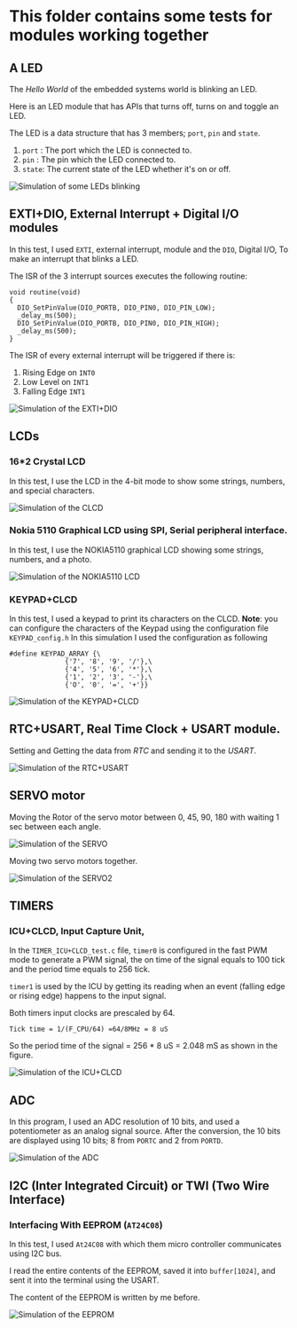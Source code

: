 # This folder contains some tests for modules working together 

## A LED

The *Hello World* of the embedded systems world is blinking an LED.

Here is an LED module that has APIs that turns off, turns on and toggle an LED.

The LED is a data structure that has 3 members; `port`, `pin` and `state`.
1. `port` : The port which the LED is connected to.
2. `pin`  : The pin which the LED connected to.
3. `state`: The current state of the LED whether it's on or off.

![Simulation of some LEDs blinking](./LED_output.gif)


## EXTI+DIO, External Interrupt + Digital I/O modules

In this test, I used `EXTI`, external interrupt, module and the `DIO`, Digital I/O, 
To make an interrupt that blinks a LED.


The ISR of the 3 interrupt sources executes the following routine:
```
void routine(void)
{
  DIO_SetPinValue(DIO_PORTB, DIO_PIN0, DIO_PIN_LOW);
  _delay_ms(500);
  DIO_SetPinValue(DIO_PORTB, DIO_PIN0, DIO_PIN_HIGH);
  _delay_ms(500);
}
```

The ISR of every external interrupt will be triggered if there is:
1. Rising Edge on `INT0`
2. Low Level on `INT1`
3. Falling Edge `INT1`

![Simulation of the EXTI+DIO](./EXTI+DIO_output.gif)



## LCDs

### 16*2 Crystal LCD
In this test, I use the LCD in the 4-bit mode to show some strings, numbers, and special characters.

![Simulation of the CLCD](./CLCD_output.gif)

### Nokia 5110 Graphical LCD using SPI, Serial peripheral interface.
In this test, I use the NOKIA5110 graphical LCD showing some strings, numbers, and a photo.


![Simulation of the NOKIA5110 LCD](./NOKIA5110_output.gif)

### KEYPAD+CLCD 
In this test, I used a keypad to print its characters on the CLCD.
**Note**: you can configure the characters of the Keypad using the 
configuration file `KEYPAD_config.h`
In this simulation I used the configuration as following
```
#define KEYPAD_ARRAY {\
		      {'7', '8', '9', '/'},\
		      {'4', '5', '6', '*'},\
		      {'1', '2', '3', '-'},\
		      {'O', '0', '=', '+'}}
```


![Simulation of the KEYPAD+CLCD](./KEYPAD+CLCD_output.gif)




## RTC+USART, Real Time Clock + USART module.

Setting and Getting the data from *RTC* and sending it to the *USART*.

![Simulation of the RTC+USART](./RTC+USART_output.gif)



## SERVO motor 

Moving the Rotor of the servo motor between 0, 45, 90, 180
with waiting 1 sec between each angle.

![Simulation of the SERVO](./SERVO_output.gif)

Moving two servo motors together.

![Simulation of the SERVO2](./SERVO2_output.gif)




## TIMERS

### ICU+CLCD, Input Capture Unit,

In the `TIMER_ICU+CLCD_test.c` file, `timer0` is configured in the fast PWM mode 
to generate a PWM signal,
the on time of the signal equals to 100 tick and the period time equals to 256 tick.

`timer1` is used by the ICU by getting its reading when an event (falling edge or rising edge) 
happens to the input signal.

Both timers input clocks are prescaled by 64. 

```Tick time = 1/(F_CPU/64) =64/8MHz = 8 uS```

So the period time of the signal = 256 * 8 uS = 2.048 mS as shown in the figure.

![Simulation of the ICU+CLCD](./TIMER_ICU+CLCD_output.gif)



## ADC

In this program, I used an ADC resolution of 10 bits, and used a potentiometer as
an analog signal source. After the conversion, the 10 bits are displayed using 10 bits;
8 from `PORTC` and 2 from `PORTD`.

![Simulation of the ADC](./ADC_output.gif)

## I2C (Inter Integrated Circuit) or TWI (Two Wire Interface)

### Interfacing With EEPROM (`AT24C08`)

In this test, I used `At24C08` with which them micro controller communicates using I2C bus.

I read the entire contents of the EEPROM, saved it into `buffer[1024]`, 
and sent it into the terminal using the USART.

The content of the EEPROM is written by me before.


![Simulation of the EEPROM](./EEPROM_output.gif)
